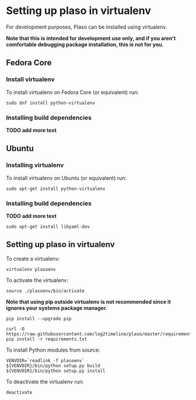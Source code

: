 # Setting up plaso in virtualenv

For development purposes, Plaso can be installed using virtualenv.

**Note that this is intended for development use only, and if you aren't comfortable debugging package installation, this is not for you.**

## Fedora Core

### Install virtualenv

To install virtualenv on Fedora Core (or equivalent) run:
```
sudo dnf install python-virtualenv
```

### Installing build dependencies

**TODO add more text**

## Ubuntu

### Installing virtualenv

To install virtualenv on Ubuntu (or equivalent) run:
```
sudo apt-get install python-virtualenv
```

### Installing build dependencies

**TODO add more text**
```
sudo apt-get install libyaml-dev
```

## Setting up plaso in virtualenv

To create a virtualenv:
```
virtualenv plasoenv
```

To activate the virtualenv:
```
source ./plasoenv/bin/activate
```

**Note that using pip outside virtualenv is not recommended since it ignores your systems package manager.**

```
pip install --upgrade pip
```

```
curl -O https://raw.githubusercontent.com/log2timeline/plaso/master/requirements.txt
pip install -r requirements.txt
```

To install Python modules from source:
```
VENVDIR=`readlink -f plasoenv`
${VENVDIR}/bin/python setup.py build
${VENVDIR}/bin/python setup.py install
```

To deactivate the virtualenv run:
```
deactivate
```
